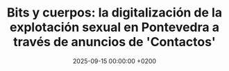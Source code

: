 ---
title: "Bits y cuerpos: la digitalización de la explotación sexual en Pontevedra a través de anuncios de 'Contactos'"
authors: "Laura M. Castro-Souto, Xabier Martínez Rolán, Graciela Padilla Castillo"
publisher: "Dykinson"
category: book
source: https://dialnet.unirioja.es/servlet/libro?codigo=1011640
date: 2025-09-15 00:00:00 +0200
---